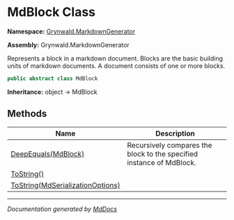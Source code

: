 ﻿# MdBlock Class

**Namespace:** [Grynwald.MarkdownGenerator](../index.md)

**Assembly:** Grynwald.MarkdownGenerator

Represents a block in a markdown document. Blocks are the basic building units of markdown documents. A document consists of one or more blocks.

```csharp
public abstract class MdBlock
```

**Inheritance:** object → MdBlock

## Methods

| Name                                                                                   | Description                                                          |
| -------------------------------------------------------------------------------------- | -------------------------------------------------------------------- |
| [DeepEquals(MdBlock)](methods/DeepEquals.md)                                           | Recursively compares the block to the specified instance of MdBlock. |
| [ToString()](methods/ToString.md#tostring)                                             |                                                                      |
| [ToString(MdSerializationOptions)](methods/ToString.md#tostringmdserializationoptions) |                                                                      |

___

*Documentation generated by [MdDocs](https://github.com/ap0llo/mddocs)*
